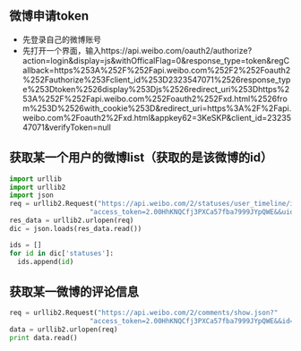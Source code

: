 ## 微博申请token
* 先登录自己的微博账号
* 先打开一个界面，输入https://api.weibo.com/oauth2/authorize?action=login&display=js&withOfficalFlag=0&response_type=token&regCallback=https%253A%252F%252Fapi.weibo.com%252F2%252Foauth2%252Fauthorize%253Fclient_id%253D2323547071%2526response_type%253Dtoken%2526display%253Djs%2526redirect_uri%253Dhttps%253A%252F%252Fapi.weibo.com%252Foauth2%252Fxd.html%2526from%253D%2526with_cookie%253D&redirect_uri=https%3A%2F%2Fapi.weibo.com%2Foauth2%2Fxd.html&appkey62=3KeSKP&client_id=2323547071&verifyToken=null

## 获取某一个用户的微博list（获取的是该微博的id）
  
  ```python
  import urllib
  import urllib2
  import json
  req = urllib2.Request("https://api.weibo.com/2/statuses/user_timeline/ids.json?"
                      "access_token=2.00HhKNQCfj3PXCa57fba7999JYpQWE&&uid=1648007681")
  res_data = urllib2.urlopen(req)
  dic = json.loads(res_data.read())

  ids = []
  for id in dic['statuses']:
    ids.append(id)
  ```
## 获取某一微博的评论信息

  ```python
  req = urllib2.Request("https://api.weibo.com/2/comments/show.json?"
                      "access_token=2.00HhKNQCfj3PXCa57fba7999JYpQWE&&id="+ids[0])
  data = urllib2.urlopen(req)
  print data.read()
  ```
  
